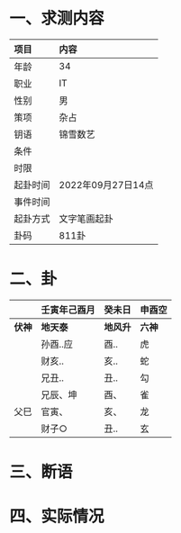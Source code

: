 # 一、求测内容
|项目|内容|
|:-|:-|
|年龄|34|
|职业|IT|
|性别|男|
|策项|杂占|
|钥语|锦雪数艺|
|条件||
|时限||
|起卦时间|2022年09月27日14点|
|事件时间||
|起卦方式|文字笔画起卦|
|卦码|811卦|

# 二、卦
||壬寅年己酉月|癸未日|申酉空|
|:-|:-|:-|:-|
|**伏神**|**地天泰**|**地风升**|**六神**|
||孙酉..应|酉..|虎|
||财亥..|亥..|蛇|
||兄丑..|丑..|勾|
||兄辰、坤|酉、|雀|
|父巳|官寅、|亥、|龙|
||财子○|丑..|玄|


# 三、断语

# 四、实际情况